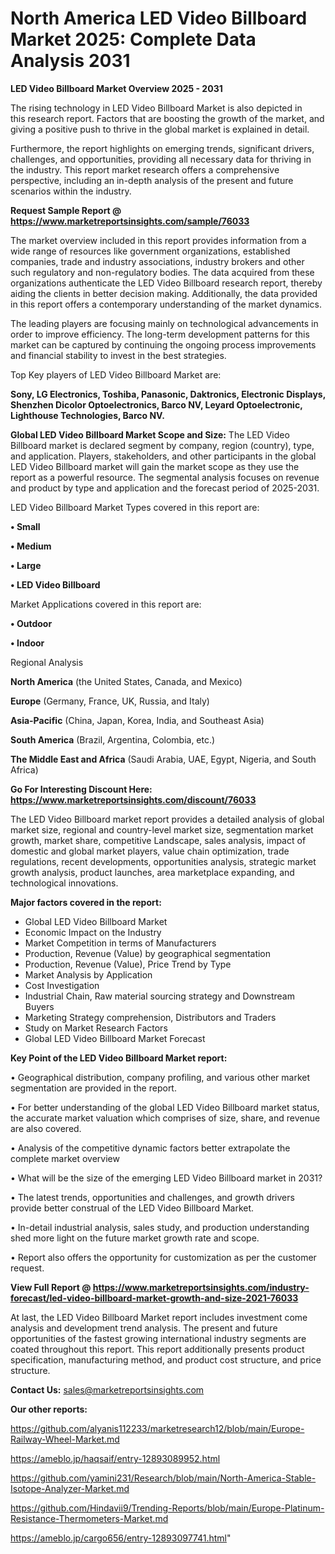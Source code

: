 # North America LED Video Billboard Market 2025: Complete Data Analysis 2031

<Strong> LED Video Billboard Market Overview 2025 - 2031</strong>

The rising technology in LED Video Billboard Market is also depicted in this research report. Factors that are boosting the growth of the market, and giving a positive push to thrive in the global market is explained in detail.

Furthermore, the report highlights on emerging trends, significant drivers, challenges, and opportunities, providing all necessary data for thriving in the industry. This report market research offers a comprehensive perspective, including an in-depth analysis of the present and future scenarios within the industry.

<strong>Request Sample Report @ <a href=https://www.marketreportsinsights.com/sample/76033>https://www.marketreportsinsights.com/sample/76033</a></strong>

The market overview included in this report provides information from a wide range of resources like government organizations, established companies, trade and industry associations, industry brokers and other such regulatory and non-regulatory bodies. The data acquired from these organizations authenticate the LED Video Billboard research report, thereby aiding the clients in better decision making. Additionally, the data provided in this report offers a contemporary understanding of the market dynamics.

The leading players are focusing mainly on technological advancements in order to improve efficiency. The long-term development patterns for this market can be captured by continuing the ongoing process improvements and financial stability to invest in the best strategies.

Top Key players of LED Video Billboard Market are:

<strong>Sony, LG Electronics, Toshiba, Panasonic, Daktronics, Electronic Displays, Shenzhen Dicolor Optoelectronics, Barco NV, Leyard Optoelectronic, Lighthouse Technologies, Barco NV.</strong>

<strong><b>Global LED Video Billboard Market Scope and Size:</b></strong>
The LED Video Billboard market is declared segment by company, region (country), type, and application. Players, stakeholders, and other participants in the global LED Video Billboard market will gain the market scope as they use the report as a powerful resource. The segmental analysis focuses on revenue and product by type and application and the forecast period of 2025-2031.

LED Video Billboard Market Types covered in this report are:

<strong>• Small

• Medium

• Large

• LED Video Billboard</strong>

Market Applications covered in this report are:

<strong>• Outdoor

• Indoor</strong> 

Regional Analysis

<strong>North America</strong> (the United States, Canada, and Mexico)

<strong>Europe</strong> (Germany, France, UK, Russia, and Italy)

<strong>Asia-Pacific</strong> (China, Japan, Korea, India, and Southeast Asia)

<strong>South America</strong> (Brazil, Argentina, Colombia, etc.)

<strong>The Middle East and Africa</strong> (Saudi Arabia, UAE, Egypt, Nigeria, and South Africa)

<strong>Go For Interesting Discount Here: <a href=https://www.marketreportsinsights.com/discount/76033>https://www.marketreportsinsights.com/discount/76033</a></strong>

The LED Video Billboard market report provides a detailed analysis of global market size, regional and country-level market size, segmentation market growth, market share, competitive Landscape, sales analysis, impact of domestic and global market players, value chain optimization, trade regulations, recent developments, opportunities analysis, strategic market growth analysis, product launches, area marketplace expanding, and technological innovations.

<strong><b>Major factors covered in the report:</b></strong>
<ul>
  <li>Global LED Video Billboard Market </li>
  <li>Economic Impact on the Industry</li>
  <li>Market Competition in terms of Manufacturers</li>
  <li>Production, Revenue (Value) by geographical segmentation</li>
  <li>Production, Revenue (Value), Price Trend by Type</li>
  <li>Market Analysis by Application</li>
  <li>Cost Investigation</li>
  <li>Industrial Chain, Raw material sourcing strategy and Downstream Buyers</li>
  <li>Marketing Strategy comprehension, Distributors and Traders</li>
  <li>Study on Market Research Factors</li>
  <li>Global LED Video Billboard Market Forecast</li>
</ul>

<strong><b>Key Point of the LED Video Billboard Market report:</b></strong>

• Geographical distribution, company profiling, and various other market segmentation are provided in the report.

• For better understanding of the global LED Video Billboard market status, the accurate market valuation which comprises of size, share, and revenue are also covered.

• Analysis of the competitive dynamic factors better extrapolate the complete market overview

• What will be the size of the emerging LED Video Billboard market in 2031?

• The latest trends, opportunities and challenges, and growth drivers provide better construal of the LED Video Billboard Market.

• In-detail industrial analysis, sales study, and production understanding shed more light on the future market growth rate and scope.

• Report also offers the opportunity for customization as per the customer request.

<strong><b>View Full Report @ <a href=https://www.marketreportsinsights.com/industry-forecast/led-video-billboard-market-growth-and-size-2021-76033>https://www.marketreportsinsights.com/industry-forecast/led-video-billboard-market-growth-and-size-2021-76033</a></b></strong>


At last, the LED Video Billboard Market report includes investment come analysis and development trend analysis. The present and future opportunities of the fastest growing international industry segments are coated throughout this report. This report additionally presents product specification, manufacturing method, and product cost structure, and price structure.

<strong>Contact Us:</strong>
sales@marketreportsinsights.com

<strong>Our other reports:</strong>

<a href=https://github.com/alyanis112233/marketresearch12/blob/main/Europe-Railway-Wheel-Market.md>https://github.com/alyanis112233/marketresearch12/blob/main/Europe-Railway-Wheel-Market.md</a>

<a href=https://ameblo.jp/haqsaif/entry-12893089952.html>https://ameblo.jp/haqsaif/entry-12893089952.html</a>

<a href=https://github.com/yamini231/Research/blob/main/North-America-Stable-Isotope-Analyzer-Market.md>https://github.com/yamini231/Research/blob/main/North-America-Stable-Isotope-Analyzer-Market.md</a>

<a href=https://github.com/Hindavii9/Trending-Reports/blob/main/Europe-Platinum-Resistance-Thermometers-Market.md>https://github.com/Hindavii9/Trending-Reports/blob/main/Europe-Platinum-Resistance-Thermometers-Market.md</a>

<a href=https://ameblo.jp/cargo656/entry-12893097741.html>https://ameblo.jp/cargo656/entry-12893097741.html</a>"
